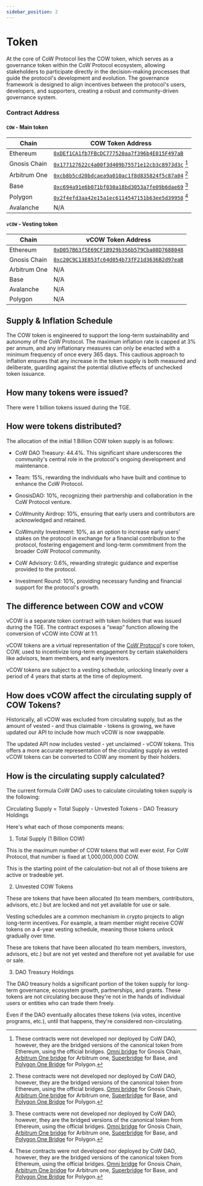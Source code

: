 ```yaml
---
sidebar_position: 2
---
```


# Token

At the core of CoW Protocol lies the COW token, which serves as a governance token within the CoW Protocol ecosystem, allowing stakeholders to participate directly in the decision-making processes that guide the protocol's development and evolution. The governance framework is designed to align incentives between the protocol's users, developers, and supporters, creating a robust and community-driven governance system.

### Contract Address

#### `COW` - Main token

| **Chain**    | **COW Token Address**                                                                                                                   |
| ------------ | --------------------------------------------------------------------------------------------------------------------------------------- |
| Ethereum     | [`0xDEf1CA1fb7FBcDC777520aa7f396b4E015F497aB`](https://etherscan.io/token/0xDEf1CA1fb7FBcDC777520aa7f396b4E015F497aB)                   |
| Gnosis Chain | [`0x177127622c4a00f3d409b75571e12cb3c8973d3c`](https://gnosisscan.io/token/0x177127622c4a00f3d409b75571e12cb3c8973d3c) [^bridgedTokens] |
| Arbitrum One | [`0xcb8b5cd20bdcaea9a010ac1f8d835824f5c87a04`](https://arbiscan.io/token/0xcb8b5cd20bdcaea9a010ac1f8d835824f5c87a04) [^bridgedTokens]   |
| Base         | [`0xc694a91e6b071bf030a18bd3053a7fe09b6dae69`](https://basescan.org/token/0xc694a91e6b071bf030a18bd3053a7fe09b6dae69) [^bridgedTokens]  |
| Polygon      | [`0x2f4efd3aa42e15a1ec6114547151b63ee5d39958`](https://polygonscan.com/token/0x2f4efd3aa42e15a1ec6114547151b63ee5d39958) [^bridgedTokens]  |
| Avalanche    | N/A |

[^bridgedTokens]:
    These contracts were not developed nor deployed by CoW DAO, however, they are the bridged versions of the canonical token from Ethereum, using the official bridges.
    [Omni bridge](https://gnosisscan.io/address/0xf6A78083ca3e2a662D6dd1703c939c8aCE2e268d#code) for Gnosis Chain, [Arbitrum One bridge](https://arbiscan.io/address/0x09e9222e96e7b4ae2a407b98d48e330053351eee#code) for Arbitrum one, [Superbridge](https://basescan.org/tx/0xf76a915b7db279a4e559dbc382462e23cb63615f3d3a87ddf36bd96cedf4ca56) for Base, and [Polygon One Bridge](https://portal.polygon.technology/bridge) for Polygon.

#### `vCOW` - Vesting token

| **Chain**    | **vCOW Token Address**                                                                                                 |
| ------------ | ---------------------------------------------------------------------------------------------------------------------- |
| Ethereum     | [`0xD057B63f5E69CF1B929b356b579Cba08D7688048`](https://etherscan.io/token/0xD057B63f5E69CF1B929b356b579Cba08D7688048)  |
| Gnosis Chain | [`0xc20C9C13E853fc64d054b73fF21d3636B2d97eaB`](https://gnosisscan.io/token/0xc20C9C13E853fc64d054b73fF21d3636B2d97eaB) |
| Arbitrum One | N/A                                                                                                                    |
| Base         | N/A                                                                                                                    |
| Avalanche    | N/A                                                                                                                    |
| Polygon      | N/A                                                                                                                    |

## Supply & Inflation Schedule

The COW token is engineered to support the long-term sustainability and autonomy of the CoW Protocol. The maximum inflation rate is capped at 3% per annum, and any inflationary measures can only be enacted with a minimum frequency of once every 365 days. This cautious approach to inflation ensures that any increase in the token supply is both measured and deliberate, guarding against the potential dilutive effects of unchecked token issuance.


## How many tokens were issued?

  

There were 1 billion tokens issued during the TGE.

## How were tokens distributed?

  

The allocation of the initial 1 Billion COW token supply is as follows:

-   CoW DAO Treasury: 44.4%. This significant share underscores the community's central role in the protocol's ongoing development and maintenance.
    
-   Team: 15%, rewarding the individuals who have built and continue to enhance the CoW Protocol.
    
-   GnosisDAO: 10%, recognizing their partnership and collaboration in the CoW Protocol venture.
    
-   CoWmunity Airdrop: 10%, ensuring that early users and contributors are acknowledged and retained.
    
-   CoWmunity Investment: 10%, as an option to increase early users' stakes on the protocol in exchange for a financial contribution to the protocol, fostering engagement and long-term commitment from the broader CoW Protocol community.
    
-   CoW Advisory: 0.6%, rewarding strategic guidance and expertise provided to the protocol.
    
-   Investment Round: 10%, providing necessary funding and financial support for the protocol's growth.
    

## The difference between COW and vCOW

  

vCOW is a separate token contract with token holders that was issued during the TGE. The contract exposes a “swap” function allowing the conversion of vCOW into COW at 1:1.

  

vCOW tokens are a virtual representation of the [CoW Protocol](https://docs.cow.fi/governance/token)'s core token, COW, used to incentivize long-term engagement by certain stakeholders like advisors, team members, and early investors.

  

vCOW tokens are subject to a vesting schedule, unlocking linearly over a period of 4 years that starts at the time of deployment.

## How does vCOW affect the circulating supply of COW Tokens?

  

Historically, all vCOW was excluded from circulating supply, but as the amount of vested - and thus claimable - tokens is growing, we have updated our API to include how much vCOW is now swappable.

  

The updated API now includes vested - yet unclaimed - vCOW tokens. This offers a more accurate representation of the circulating supply as vested vCOW tokens can be converted to COW any moment by their holders.

## How is the circulating supply calculated?

  

The current formula CoW DAO uses to calculate circulating token supply is the following:

  

Circulating Supply = Total Supply - Unvested Tokens - DAO Treasury Holdings

  

Here's what each of those components means:

  

1. Total Supply (1 Billion COW)

This is the maximum number of COW tokens that will ever exist. For CoW Protocol, that number is fixed at 1,000,000,000 COW.

  

This is the starting point of the calculation-but not all of those tokens are active or tradeable yet.

  

2. Unvested COW Tokens

These are tokens that have been allocated (to team members, contributors, advisors, etc.) but are locked and not yet available for use or sale.

  

Vesting schedules are a common mechanism in crypto projects to align long-term incentives. For example, a team member might receive COW tokens on a 4-year vesting schedule, meaning those tokens unlock gradually over time.

  

These are tokens that have been allocated (to team members, investors, advisors, etc.) but are not yet vested and therefore not yet available for use or sale.

  

3. DAO Treasury Holdings

The DAO treasury holds a significant portion of the token supply for long-term governance, ecosystem growth, partnerships, and grants. These tokens are not circulating because they're not in the hands of individual users or entities who can trade them freely.

  

Even if the DAO eventually allocates these tokens (via votes, incentive programs, etc.), until that happens, they're considered non-circulating.
